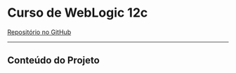 # Curso de WebLogic 12c

[Repositório no GitHub](https://github.com/SEU_USUARIO/curso-weblogic-12c)

---

## Conteúdo do Projeto
```{include} https://raw.githubusercontent.com/SEU_USUARIO/curso-weblogic-12c/main/README.md
